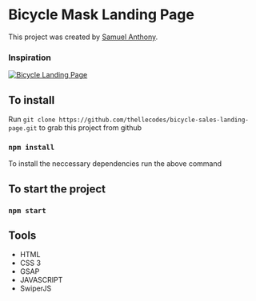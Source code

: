 # Bicycle Mask Landing Page

This project was created by [Samuel Anthony](https://twitter.com/sam1an).

### Inspiration
[![Bicycle Landing Page](https://assets.materialup.com/uploads/0b577407-f55f-402f-9840-e5932748c32f/preview.png)](https://www.uplabs.com/posts/bicycle-landing-page-c49a563c-ffcc-4f78-8a18-63b2a10bdccc)


## To install

Run `git clone https://github.com/thellecodes/bicycle-sales-landing-page.git` to grab this project from github

### `npm install`

To install the neccessary dependencies run the above command

## To start the project

### `npm start`

## Tools

- HTML
- CSS 3
- GSAP
- JAVASCRIPT
- SwiperJS
